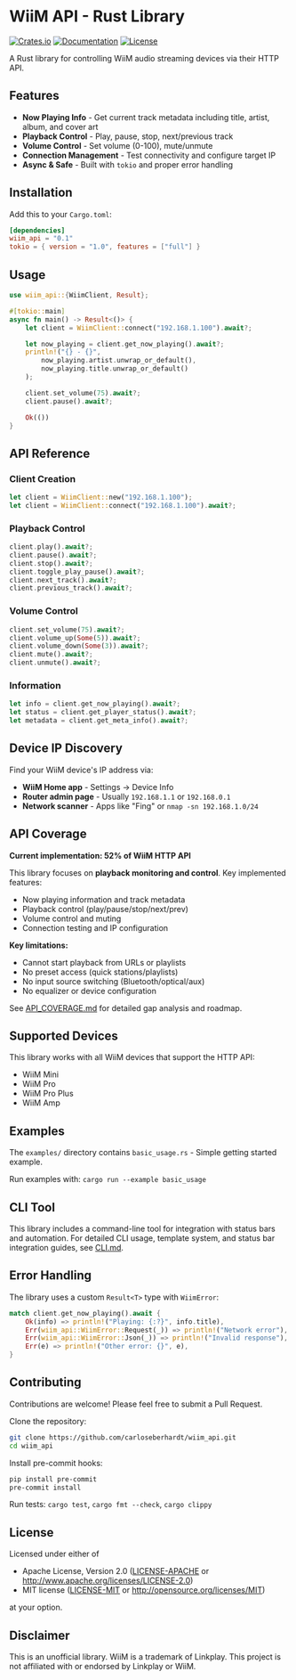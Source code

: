 # WiiM API - Rust Library

[![Crates.io](https://img.shields.io/crates/v/wiim_api.svg)](https://crates.io/crates/wiim_api)
[![Documentation](https://docs.rs/wiim_api/badge.svg)](https://docs.rs/wiim_api)
[![License](https://img.shields.io/badge/license-MIT%20OR%20Apache--2.0-blue.svg)](https://github.com/carloseberhardt/wiim_api#license)

A Rust library for controlling WiiM audio streaming devices via their HTTP API.

## Features

- **Now Playing Info** - Get current track metadata including title, artist, album, and cover art
- **Playback Control** - Play, pause, stop, next/previous track
- **Volume Control** - Set volume (0-100), mute/unmute
- **Connection Management** - Test connectivity and configure target IP
- **Async & Safe** - Built with `tokio` and proper error handling

## Installation

Add this to your `Cargo.toml`:

```toml
[dependencies]
wiim_api = "0.1"
tokio = { version = "1.0", features = ["full"] }
```

## Usage

```rust
use wiim_api::{WiimClient, Result};

#[tokio::main]
async fn main() -> Result<()> {
    let client = WiimClient::connect("192.168.1.100").await?;

    let now_playing = client.get_now_playing().await?;
    println!("{} - {}",
        now_playing.artist.unwrap_or_default(),
        now_playing.title.unwrap_or_default()
    );

    client.set_volume(75).await?;
    client.pause().await?;

    Ok(())
}
```

## API Reference

### Client Creation

```rust
let client = WiimClient::new("192.168.1.100");
let client = WiimClient::connect("192.168.1.100").await?;
```

### Playback Control

```rust
client.play().await?;
client.pause().await?;
client.stop().await?;
client.toggle_play_pause().await?;
client.next_track().await?;
client.previous_track().await?;
```

### Volume Control

```rust
client.set_volume(75).await?;
client.volume_up(Some(5)).await?;
client.volume_down(Some(3)).await?;
client.mute().await?;
client.unmute().await?;
```

### Information

```rust
let info = client.get_now_playing().await?;
let status = client.get_player_status().await?;
let metadata = client.get_meta_info().await?;
```

## Device IP Discovery

Find your WiiM device's IP address via:
- **WiiM Home app** - Settings → Device Info
- **Router admin page** - Usually `192.168.1.1` or `192.168.0.1`
- **Network scanner** - Apps like "Fing" or `nmap -sn 192.168.1.0/24`

## API Coverage

**Current implementation: 52% of WiiM HTTP API**

This library focuses on **playback monitoring and control**. Key implemented features:
- Now playing information and track metadata
- Playback control (play/pause/stop/next/prev)
- Volume control and muting
- Connection testing and IP configuration

**Key limitations:**
- Cannot start playback from URLs or playlists
- No preset access (quick stations/playlists)
- No input source switching (Bluetooth/optical/aux)
- No equalizer or device configuration

See [API_COVERAGE.md](API_COVERAGE.md) for detailed gap analysis and roadmap.

## Supported Devices

This library works with all WiiM devices that support the HTTP API:

- WiiM Mini
- WiiM Pro
- WiiM Pro Plus
- WiiM Amp

## Examples

The `examples/` directory contains `basic_usage.rs` - Simple getting started example.

Run examples with: `cargo run --example basic_usage`

## CLI Tool

This library includes a command-line tool for integration with status bars and automation. For detailed CLI usage, template system, and status bar integration guides, see [CLI.md](CLI.md).

## Error Handling

The library uses a custom `Result<T>` type with `WiimError`:

```rust
match client.get_now_playing().await {
    Ok(info) => println!("Playing: {:?}", info.title),
    Err(wiim_api::WiimError::Request(_)) => println!("Network error"),
    Err(wiim_api::WiimError::Json(_)) => println!("Invalid response"),
    Err(e) => println!("Other error: {}", e),
}
```

## Contributing

Contributions are welcome! Please feel free to submit a Pull Request.

Clone the repository:
```bash
git clone https://github.com/carloseberhardt/wiim_api.git
cd wiim_api
```

Install pre-commit hooks:
```bash
pip install pre-commit
pre-commit install
```

Run tests: `cargo test`, `cargo fmt --check`, `cargo clippy`

## License

Licensed under either of

- Apache License, Version 2.0 ([LICENSE-APACHE](LICENSE-APACHE) or http://www.apache.org/licenses/LICENSE-2.0)
- MIT license ([LICENSE-MIT](LICENSE-MIT) or http://opensource.org/licenses/MIT)

at your option.

## Disclaimer

This is an unofficial library. WiiM is a trademark of Linkplay. This project is not affiliated with or endorsed by Linkplay or WiiM.
